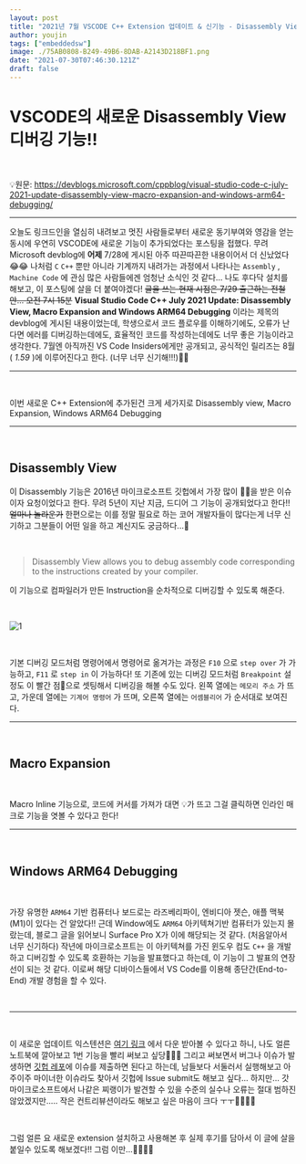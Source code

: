 ```yaml
---
layout: post
title: "2021년 7월 VSCODE C++ Extension 업데이트 & 신기능 - Disassembly View, Macro Expansion, Windows ARM64 Debugging"
author: youjin
tags: ["embeddedsw"]
image: ./75AB0808-B249-49B6-8DAB-A2143D218BF1.png
date: "2021-07-30T07:46:30.121Z"
draft: false
---
```

# VSCODE의 새로운 Disassembly View 디버깅 기능!!

<br>

💡원문: https://devblogs.microsoft.com/cppblog/visual-studio-code-c-july-2021-update-disassembly-view-macro-expansion-and-windows-arm64-debugging/

---

오늘도 링크드인을 열심히 내려보고 멋진 사람들로부터 새로운 동기부여와 영감을 얻는 동시에 우연히 VSCODE에 새로운 기능이 추가되었다는 포스팅을 접했다.
무려 Microsoft devblog에 **어제** 7/28에 게시된 아주 따끈따끈한 내용이어서 더 신났었다😂😂 나처럼 `C` `C++` 뿐만 아니라 기계까지 내려가는 과정에서 나타나는 `Assembly` , `Machine Code` 에 관심 많은 사람들에겐 엄청난 소식인 것 같다... 나도 후다닥 설치를 해보고, 이 포스팅에 살을 더 붙여야겠다! ~~글을 쓰는 현재 시점은 7/29 출근하는 전철 안... 오전 7시 15분~~
**Visual Studio Code C++ July 2021 Update: Disassembly View, Macro Expansion and Windows ARM64 Debugging** 이라는 제목의 devblog에 게시된 내용이었는데, 학생으로서 코드 플로우를 이해하기에도, 오류가 난다면 에러를 디버깅하는데에도, 효율적인 코드를 작성하는데에도 너무 좋은 기능이라고 생각한다.
7월엔 아직까진 VS Code Insiders에게만 공개되고, 공식적인 릴리즈는 8월( *1.59* )에 이루어진다고 한다. (너무 너무 신기해!!!)🥳🥳

---

<br>

이번 새로운 C++ Extension에 추가된건 크게 세가지로 Disassembly view, Macro Expansion, Windows ARM64 Debugging

---

<br>

## Disassembly View

이 Disassembly 기능은 2016년 마이크로소프트 깃헙에서 가장 많이 👍🏼을 받은 이슈이자 요청이었다고 한다. 무려 5년이 지난 지금, 드디어 그 기능이 공개되었다고 한다!! ~~얼마나 놀라운가~~
한편으로는 이를 정말 필요로 하는 코어 개발자들이 많다는게 너무 신기하고 그분들이 어떤 일을 하고 계신지도 궁금하다...🥲

<br>

> Disassembly View allows you to debug assembly code corresponding to the instructions created by your compiler. 

이 기능으로 컴파일러가 만든 Instruction을 순차적으로 디버깅할 수 있도록 해준다.

<br>

![1](https://devblogs.microsoft.com/cppblog/wp-content/uploads/sites/9/2021/07/disassembly-side-by-side-1.png)

<br>

기본 디버깅 모드처럼 명령어에서 명령어로 옮겨가는 과정은 `F10` 으로 `step over` 가 가능하고, `F11` 로 `step in` 이 가능하다!
또 기존에 있는 디버깅 모드처럼 `Breakpoint` 설정도 이 빨간 점🔴으로 셋팅해서 디버깅을 해볼 수도 있다.
왼쪽 열에는 `메모리 주소` 가 뜨고, 가운데 열에는 `기계어 명령어` 가 뜨며, 오른쪽 열에는 `어셈블리어` 가 순서대로 보여진다.

---

<br>

## Macro Expansion

<br>

Macro Inline 기능으로, 코드에 커서를 가져가 대면 💡가 뜨고 그걸 클릭하면 인라인 매크로 기능을 엿볼 수 있다고 한다!

---

<br>

## Windows ARM64 Debugging

<br>

가장 유명한 `ARM64` 기반 컴퓨터나 보드로는 라즈베리파이, 엔비디아 젯슨, 애플 맥북(M1)이 있다는 건 알았다!! 근데 Window에도 `ARM64` 아키텍쳐기반 컴퓨터가 있는지 몰랐는데, 블로그 글을 읽어보니 Surface Pro X가 이에 해당되는 것 같다. (처음알아서 너무 신기하다)
작년에 마이크로소프트는 이 아키텍쳐를 가진 윈도우 컴도 `C++` 을 개발하고 디버깅할 수 있도록 호환하는 기능을 발표했다고 하는데, 이 기능이 그 발표의 연장선이 되는 것 같다.
이로써 해당 디바이스들에서 VS Code를 이용해 종단간(End-to-End) 개발 경험을 할 수 있다.

<br>

---

<br>

이 새로운 업데이트 익스텐션은 [여기 링크](https://marketplace.visualstudio.com/items?itemName=ms-vscode.cpptools) 에서 다운 받아볼 수 있다고 하니, 나도 얼른 노트북에 깔아보고 1번 기능을 빨리 써보고 싶당🥰🥳🥳
그리고 써보면서 버그나 이슈가 발생하면 [깃헙 레포](https://github.com/Microsoft/vscode-cpptools/issues)에 이슈를 제출하면 된다고 하는데, 남들보다 서둘러서 실행해보고 아주이주 마이너한 이슈라도 찾아서 깃헙에 Issue submit도 해보고 싶다... 
하지만... 갓 마이크로소프트에서 나같은 찌랭이가 발견할 수 있을 수준의 실수나 오류는 절대 범하진 않았겠지만..... 작은 컨트리뷰션이라도 해보고 싶은 마음이 크다 ㅜㅜ🙏🏼🙏🏼 

<br>

그럼 얼른 요 새로운 extension 설치하고 사용해본 후 실제 후기를 담아서 이 글에 살을 붙일수 있도록 해보겠다!! 그럼 이만...👋🏻👋🏻

<br><br>
